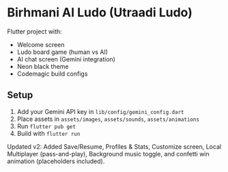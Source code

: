 # Birhmani AI Ludo (Utraadi Ludo)

Flutter project with:
- Welcome screen
- Ludo board game (human vs AI)
- AI chat screen (Gemini integration)
- Neon black theme
- Codemagic build configs

## Setup
1. Add your Gemini API key in `lib/config/gemini_config.dart`
2. Place assets in `assets/images`, `assets/sounds`, `assets/animations`
3. Run `flutter pub get`
4. Build with `flutter run`



Updated v2: Added Save/Resume, Profiles & Stats, Customize screen, Local Multiplayer (pass-and-play), Background music toggle, and confetti win animation (placeholders included).